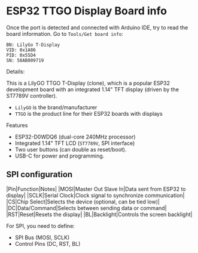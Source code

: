# ESP32 TTGO Display Board info

Once the port is detected and connected with Arduino IDE, 
try to read the board information.
Go to `Tools/Get board info`:

```
BN: LilyGo T-Display
VID: 0x1A86
PID: 0x55D4
SN: 58AB009719
```

Details: 

This is a LilyGO TTGO T-Display (clone), which is a popular ESP32 development
board with an integrated 1.14" TFT display (driven by the ST7789V controller).

- `LilyGO` is the brand/manufacturer
- `TTGO` is the product line for their ESP32 boards with displays

Features 

- ESP32-D0WDQ6 (dual-core 240MHz processor)
- Integrated 1.14" TFT LCD (`ST7789V`, SPI interface)
- Two user buttons (can double as reset/boot).
- USB-C for power and programming.

## SPI configuration

|Pin|Function|Notes|
|MOSI|Master Out Slave In|Data sent from ESP32 to display|
|SCLK|Serial Clock|Clock signal to synchronize communication|
|CS|Chip Select|Selects the device (optional, can be tied low)|
|DC|Data/Command|Selects between sending data or command|
|RST|Reset|Resets the display|
|BL|Backlight|Controls the screen backlight|

For SPI, you need to define:

- SPI Bus (MOSI, SCLK)
- Control Pins (DC, RST, BL)
